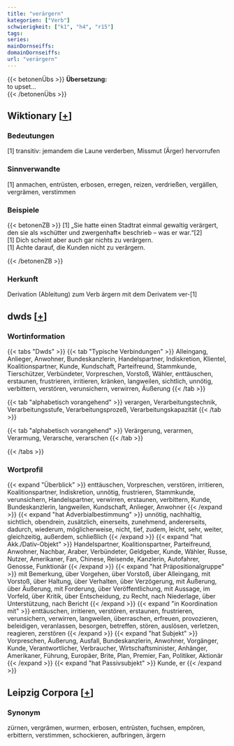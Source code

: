 ```yaml
---
title: "verärgern"
kategorien: ["Verb"]
schwierigkeit: ["k1", "h4", "r15"]
tags:
series:
mainDornseiffs:
domainDornseiffs:
url: "verärgern"
---
```


{{< betonenÜbs >}}
**Übersetzung:**  
to upset...  
{{< /betonenÜbs >}}

## Wiktionary [[+](https://de.wiktionary.org/wiki/verärgern)]

### Bedeutungen
[1] transitiv: jemandem die Laune verderben, Missmut (Ärger) hervorrufen  

### Sinnverwandte
[1] anmachen, entrüsten, erbosen, erregen, reizen, verdrießen, vergällen, vergrämen, verstimmen  

### Beispiele
{{< betonenZB >}}
[1] „Sie hatte einen Stadtrat einmal gewaltig verärgert, den sie als »schütter und zwergenhaft« beschrieb – was er war.“[2]  
[1] Dich scheint aber auch gar nichts zu verärgern.  
[1] Achte darauf, die Kunden nicht zu verärgern.  

{{< /betonenZB >}}
### Herkunft
Derivation (Ableitung) zum Verb ärgern mit dem Derivatem ver-[1]  



## dwds [[+](https://www.dwds.de/wb/verärgern)]

### Wortinformation
{{< tabs "Dwds" >}}
{{< tab "Typische Verbindungen" >}}
Alleingang, Anlieger, Anwohner, Bundeskanzlerin, Handelspartner, Indiskretion, Klientel, Koalitionspartner, Kunde, Kundschaft, Parteifreund, Stammkunde, Tierschützer, Verbündeter, Vorpreschen, Vorstoß, Wähler, enttäuschen, erstaunen, frustrieren, irritieren, kränken, langweilen, sichtlich, unnötig, verbittern, verstören, verunsichern, verwirren, Äußerung
{{< /tab >}}

{{< tab "alphabetisch vorangehend" >}}
verargen, Verarbeitungstechnik, Verarbeitungsstufe, Verarbeitungsprozeß, Verarbeitungskapazität
{{< /tab >}}

{{< tab "alphabetisch vorangehend" >}}
Verärgerung, verarmen, Verarmung, Verarsche, verarschen
{{< /tab >}}

{{< /tabs >}}

### Wortprofil
{{< expand "Überblick" >}} enttäuschen, Vorpreschen, verstören, irritieren, Koalitionspartner, Indiskretion, unnötig, frustrieren, Stammkunde, verunsichern, Handelspartner, verwirren, erstaunen, verbittern, Kunde, Bundeskanzlerin, langweilen, Kundschaft, Anlieger, Anwohner {{< /expand >}}
{{< expand "hat Adverbialbestimmung" >}} unnötig, nachhaltig, sichtlich, obendrein, zusätzlich, einerseits, zunehmend, andererseits, dadurch, wiederum, möglicherweise, nicht, tief, zudem, leicht, sehr, weiter, gleichzeitig, außerdem, schließlich {{< /expand >}}
{{< expand "hat Akk./Dativ-Objekt" >}} Handelspartner, Koalitionspartner, Parteifreund, Anwohner, Nachbar, Araber, Verbündeter, Geldgeber, Kunde, Wähler, Russe, Nutzer, Amerikaner, Fan, Chinese, Reisende, Kanzlerin, Autofahrer, Genosse, Funktionär {{< /expand >}}
{{< expand "hat Präpositionalgruppe" >}} mit Bemerkung, über Vorgehen, über Vorstoß, über Alleingang, mit Vorstoß, über Haltung, über Verhalten, über Verzögerung, mit Äußerung, über Äußerung, mit Forderung, über Veröffentlichung, mit Aussage, im Vorfeld, über Kritik, über Entscheidung, zu Recht, nach Niederlage, über Unterstützung, nach Bericht {{< /expand >}}
{{< expand "in Koordination mit" >}} enttäuschen, irritieren, verstören, erstaunen, frustrieren, verunsichern, verwirren, langweilen, überraschen, erfreuen, provozieren, beleidigen, veranlassen, besorgen, betreffen, stören, auslösen, verletzen, reagieren, zerstören {{< /expand >}}
{{< expand "hat Subjekt" >}} Vorpreschen, Äußerung, Ausfall, Bundeskanzlerin, Anwohner, Vorgänger, Kunde, Verantwortlicher, Verbraucher, Wirtschaftsminister, Anhänger, Amerikaner, Führung, Europäer, Brite, Plan, Premier, Fan, Politiker, Aktionär {{< /expand >}}
{{< expand "hat Passivsubjekt" >}} Kunde, er {{< /expand >}}

## Leipzig Corpora [[+](https://corpora.uni-leipzig.de/en/res?word=verärgern&corpusId=deu_newscrawl-public_2018)]


### Synonym
zürnen, vergrämen, wurmen, erbosen, entrüsten, fuchsen, empören, erbittern, verstimmen, schockieren, aufbringen, ärgern

